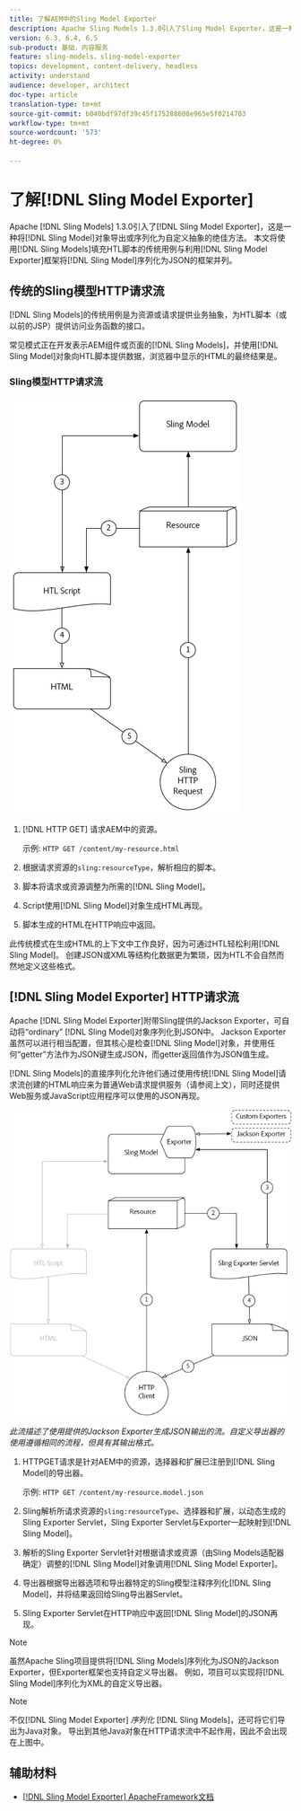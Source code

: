 ```yaml
---
title: 了解AEM中的Sling Model Exporter
description: Apache Sling Models 1.3.0引入了Sling Model Exporter，这是一种将Sling Model对象导出或序列化为自定义抽象的绝佳方式。 本文将使用Sling Models填充HTL脚本的传统用例与利用Sling Model Exporter框架将Sling Model序列化为JSON进行放置。
version: 6.3, 6.4, 6.5
sub-product: 基础，内容服务
feature: sling-models，sling-model-exporter
topics: development, content-delivery, headless
activity: understand
audience: developer, architect
doc-type: article
translation-type: tm+mt
source-git-commit: b040bdf97df39c45f175288608e965e5f0214703
workflow-type: tm+mt
source-wordcount: '573'
ht-degree: 0%

---
```



# 了解[!DNL Sling Model Exporter]

Apache [!DNL Sling Models] 1.3.0引入了[!DNL Sling Model Exporter]，这是一种将[!DNL Sling Model]对象导出或序列化为自定义抽象的绝佳方法。 本文将使用[!DNL Sling Models]填充HTL脚本的传统用例与利用[!DNL Sling Model Exporter]框架将[!DNL Sling Model]序列化为JSON的框架并列。

## 传统的Sling模型HTTP请求流

[!DNL Sling Models]的传统用例是为资源或请求提供业务抽象，为HTL脚本（或以前的JSP）提供访问业务函数的接口。

常见模式正在开发表示AEM组件或页面的[!DNL Sling Models]，并使用[!DNL Sling Model]对象向HTL脚本提供数据，浏览器中显示的HTML的最终结果是。

### Sling模型HTTP请求流

![吊索模型请求流](./assets/understand-sling-model-exporter/sling-model-request-flow.png)

1. [!DNL HTTP GET] 请求AEM中的资源。

   示例: `HTTP GET /content/my-resource.html`

1. 根据请求资源的`sling:resourceType`，解析相应的脚本。

1. 脚本将请求或资源调整为所需的[!DNL Sling Model]。

1. Script使用[!DNL Sling Model]对象生成HTML再现。

1. 脚本生成的HTML在HTTP响应中返回。

此传统模式在生成HTML的上下文中工作良好，因为可通过HTL轻松利用[!DNL Sling Model]。 创建JSON或XML等结构化数据更为繁琐，因为HTL不会自然而然地定义这些格式。

## [!DNL Sling Model Exporter] HTTP请求流

Apache [!DNL Sling Model Exporter]附带Sling提供的Jackson Exporter，可自动将“ordinary” [!DNL Sling Model]对象序列化到JSON中。 Jackson Exporter虽然可以进行相当配置，但其核心是检查[!DNL Sling Model]对象，并使用任何“getter”方法作为JSON键生成JSON，而getter返回值作为JSON值生成。

[!DNL Sling Models]的直接序列化允许他们通过使用传统[!DNL Sling Model]请求流创建的HTML响应来为普通Web请求提供服务（请参阅上文），同时还提供Web服务或JavaScript应用程序可以使用的JSON再现。

![Sling Model Exporter HTTP请求流](./assets/understand-sling-model-exporter/sling-model-exporter-request-flow.png)

*此流描述了使用提供的Jackson Exporter生成JSON输出的流。自定义导出器的使用遵循相同的流程，但具有其输出格式。*

1. HTTPGET请求是针对AEM中的资源，选择器和扩展已注册到[!DNL Sling Model]的导出器。

   示例: `HTTP GET /content/my-resource.model.json`

1. Sling解析所请求资源的`sling:resourceType`、选择器和扩展，以动态生成的Sling Exporter Servlet，Sling Exporter Servlet与Exporter一起映射到[!DNL Sling Model]。
1. 解析的Sling Exporter Servlet针对根据请求或资源（由Sling Models适配器确定）调整的[!DNL Sling Model]对象调用[!DNL Sling Model Exporter]。
1. 导出器根据导出器选项和导出器特定的Sling模型注释序列化[!DNL Sling Model]，并将结果返回给Sling导出器Servlet。
1. Sling Exporter Servlet在HTTP响应中返回[!DNL Sling Model]的JSON再现。

>[!NOTE]
>
>虽然Apache Sling项目提供将[!DNL Sling Models]序列化为JSON的Jackson Exporter，但Exporter框架也支持自定义导出器。 例如，项目可以实现将[!DNL Sling Model]序列化为XML的自定义导出器。

>[!NOTE]
>
>不仅[!DNL Sling Model Exporter] *序列化* [!DNL Sling Models]，还可将它们导出为Java对象。 导出到其他Java对象在HTTP请求流中不起作用，因此不会出现在上图中。

## 辅助材料

* [ [!DNL Sling Model Exporter] ApacheFramework文档](https://sling.apache.org/documentation/bundles/models.html#exporter-framework-since-130)
